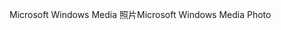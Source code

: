 <span data-ttu-id="7e469-101">Microsoft Windows Media 照片</span><span class="sxs-lookup"><span data-stu-id="7e469-101">Microsoft Windows Media Photo</span></span>
